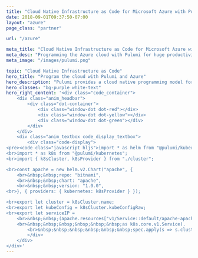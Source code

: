 ```yaml
---
title: "Cloud Native Infrastructure as Code for Microsoft Azure with Pulumi"
date: 2018-09-01T09:37:50-07:00
layout: "azure"
page_class: "partner"

url: "/azure"

meta_title: "Cloud Native Infrastructure as Code for Microsoft Azure with Pulumi"
meta_desc: "Programming the Azure cloud with Pulumi for huge productivity gains, and a unified programming model for Devs and DevOps."
meta_image: "/images/pulumi.png"

topic: "Cloud Native Infrastructure as Code"
hero_title: "Program the cloud with Pulumi and Azure"
hero_description: "Pulumi provides a cloud native programming model for Azure to create containers, serverless functions, and infrastructure, enabling the delivery of Cloud Native Infrastructure as Code, using real programming languages. <br><br>Find out how to program the cloud with Pulumi and Azure."
hero_classes: "bg-purple white-text"
hero_right_content: '<div class="code_container">
    <div class="anim_headbar">
        <div class="dot-container">
            <div class="window-dot dot-red"></div>
            <div class="window-dot dot-yellow"></div>
            <div class="window-dot dot-green"></div>
        </div>
    </div>
    <div class="anim_textbox code_display_textbox">
        <div class="code-display">
<pre><code class="javascript hljs">import * as helm from "@pulumi/kubernetes/helm";
<br>import * as k8s from "@pulumi/kubernetes";
<br>import { k8sCluster, k8sProvider } from "./cluster";

<br>const apache = new helm.v2.Chart("apache", {
    <br>&nbsp;&nbsp;repo: "bitnami",
    <br>&nbsp;&nbsp;chart: "apache",
    <br>&nbsp;&nbsp;version: "1.0.0",
<br>}, { providers: { kubernetes: k8sProvider } });

<br>export let cluster = k8sCluster.name;
<br>export let kubeConfig = k8sCluster.kubeConfigRaw;
<br>export let serviceIP =
    <br>&nbsp;&nbsp;(apache.resources["v1/Service::default/apache-apache"]
    <br>&nbsp;&nbsp;&nbsp;&nbsp;&nbsp;&nbsp;as k8s.core.v1.Service).
        <br>&nbsp;&nbsp;&nbsp;&nbsp;&nbsp;&nbsp;spec.apply(s => s.clusterIP);<br/><br/></code></pre>
        </div>
    </div>
</div>'
---
```

